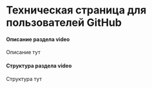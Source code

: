 # Техническая страница для пользователей GitHub

#### Описание раздела video
Описание тут

#### Структура раздела video
Структура тут


